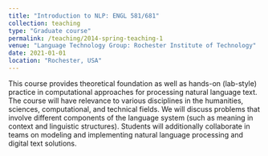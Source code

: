 ```yaml
---
title: "Introduction to NLP: ENGL 581/681"
collection: teaching
type: "Graduate course"
permalink: /teaching/2014-spring-teaching-1
venue: "Language Technology Group: Rochester Institute of Technology"
date: 2021-01-01
location: "Rochester, USA"
---
```


This course provides theoretical foundation as well as hands-on (lab-style) practice in computational approaches for processing natural language text. The course will have relevance to various disciplines in the humanities, sciences, computational, and technical fields. We will discuss problems that involve different components of the language system (such as meaning in context and linguistic structures). Students will additionally collaborate in teams on modeling and implementing natural language processing and digital text solutions.
